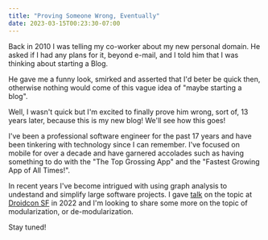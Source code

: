 ```yaml
---
title: "Proving Someone Wrong, Eventually"
date: 2023-03-15T00:23:30-07:00
---
```


Back in 2010 I was telling my co-worker about my new personal domain. He asked if I had any plans for it, beyond e-mail, and I told him that I was thinking about starting a Blog.

He gave me a funny look, smirked and asserted that I'd beter be quick then, otherwise nothing would come of this vague idea of "maybe starting a blog".

Well, I wasn't quick but I'm excited to finally prove him wrong, sort of, 13 years later, because this is my new blog! We'll see how this goes!

I've been a professional software engineer for the past 17 years and have been tinkering with technology since I can remember. I've focused on mobile for
over a decade and have garnered accolades such as having something to do with the "The Top Grossing App" and the "Fastest Growing App of All Times!".

In recent years I've become intrigued with using graph analysis to undestand and simplify large software projects. I gave [talk][1] on the topic at 
[Droidcon SF][2] in 2022 and I'm looking to share some more on the topic of modularization, or de-modularization. 

Stay tuned!

[1]: https://www.droidcon.com/2022/06/28/solid-modularization-untangling-the-dependency-graph/
[2]: https://www.droidcon.com/
